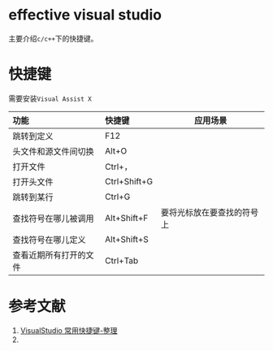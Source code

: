 # effective visual studio

主要介绍`c/c++`下的快捷键。



# 快捷键

需要安装`Visual Assist X`

| 功能                   | 快捷键       | 应用场景                   |
| :--------------------- | :----------- | -------------------------- |
| 跳转到定义             | F12          |                            |
| 头文件和源文件间切换   | Alt+O        |                            |
| 打开文件               | Ctrl+，      |                            |
| 打开头文件             | Ctrl+Shift+G |                            |
| 跳转到某行             | Ctrl+G       |                            |
| 查找符号在哪儿被调用   | Alt+Shift+F  | 要将光标放在要查找的符号上 |
| 查找符号在哪儿定义     | Alt+Shift+S  |                            |
| 查看近期所有打开的文件 | Ctrl+Tab     |                            |



# 参考文献

1. [VisualStudio 常用快捷键-整理](https://www.cnblogs.com/itonet/p/5279325.html)
2. 

